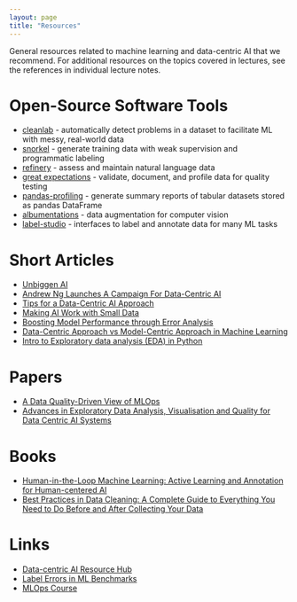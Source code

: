 ```yaml
---
layout: page
title: "Resources"
---
```


General resources related to machine learning and data-centric AI that we
recommend. For additional resources on the topics covered in lectures,
see the references in individual lecture notes.

# Open-Source Software Tools

- [cleanlab](https://github.com/cleanlab/cleanlab) - automatically detect problems in a dataset to facilitate ML with messy, real-world data
- [snorkel](https://github.com/snorkel-team/snorkel) - generate training data with weak supervision and programmatic labeling
- [refinery](https://github.com/code-kern-ai/refinery) - assess and maintain natural language data
- [great expectations](https://github.com/great-expectations/great_expectations) - validate, document, and profile data for quality testing
- [pandas-profiling](https://github.com/ydataai/pandas-profiling) - generate  summary reports of tabular datasets stored as pandas DataFrame
- [albumentations](https://github.com/albumentations-team/albumentations) - data augmentation for computer vision
- [label-studio](https://github.com/heartexlabs/label-studio) - interfaces to label and annotate data for many ML tasks

# Short Articles

- [Unbiggen AI](https://spectrum.ieee.org/andrew-ng-data-centric-ai)
- [Andrew Ng Launches A Campaign For Data-Centric AI](https://www.forbes.com/sites/gilpress/2021/06/16/andrew-ng-launches-a-campaign-for-data-centric-ai/)
- [Tips for a Data-Centric AI Approach](https://landing.ai/tips-for-a-data-centric-ai-approach/)
- [Making AI Work with Small Data](https://landing.ai/making-ai-work-with-small-data-2/)
- [Boosting Model Performance through Error Analysis](https://landing.ai/boosting-model-performance-through-error-analysis/)
- [Data-Centric Approach vs Model-Centric Approach in Machine Learning](https://neptune.ai/blog/data-centric-vs-model-centric-machine-learning)
- [Intro to Exploratory data analysis (EDA) in Python](https://www.kaggle.com/code/imoore/intro-to-exploratory-data-analysis-eda-in-python)

# Papers

- [A Data Quality-Driven View of MLOps](https://arxiv.org/abs/2102.07750)
- [Advances in Exploratory Data Analysis, Visualisation and Quality for Data Centric AI Systems](https://dl.acm.org/doi/abs/10.1145/3534678.3542604)

# Books

- [Human-in-the-Loop Machine Learning: Active Learning and Annotation for Human-centered AI](https://books.google.com/books/about/Human_in_the_Loop_Machine_Learning.html?id=LCh0zQEACAAJ)
- [Best Practices in Data Cleaning: A Complete Guide to Everything You Need to Do Before and After Collecting Your Data](https://www.google.com/books/edition/Best_Practices_in_Data_Cleaning/-5-9GDCQPHoC?hl=en&gbpv=1&dq=Best+Practices+in+Data+Cleaning+by+Jason+Osborne&printsec=frontcover)

# Links

- [Data-centric AI Resource Hub](https://datacentricai.org/)
- [Label Errors in ML Benchmarks](https://labelerrors.com/)
- [MLOps Course](https://github.com/GokuMohandas/mlops-course)

